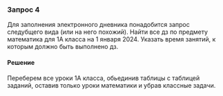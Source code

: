### Запрос 4

Для заполнения электронного дневника понадобится запрос следубщего вида (или на него похожий).
Найти все дз по предмету математика для 1А класса на 1 января 2024. Указать время занятий, к которым должно быть выполнено дз.

#### Решение

Переберем все уроки 1А класса, обьединив таблицы с таблицей заданий, оставив только уроки математики и убрав классные задачи.
